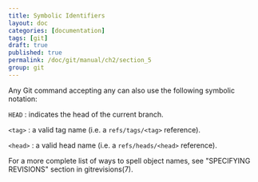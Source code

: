 ```yaml
---
title: Symbolic Identifiers
layout: doc
categories: [documentation]
tags: [git]
draft: true
published: true
permalink: /doc/git/manual/ch2/section_5
group: git
---
```


Any Git command accepting any <object> can also use the following symbolic notation:

`HEAD`
: indicates the head of the current branch.

`<tag>`
: a valid tag name (i.e. a `refs/tags/<tag>` reference).

`<head>`
: a valid head name (i.e. a `refs/heads/<head>` reference).

For a more complete list of ways to spell object names, see "SPECIFYING REVISIONS" section in gitrevisions(7).
